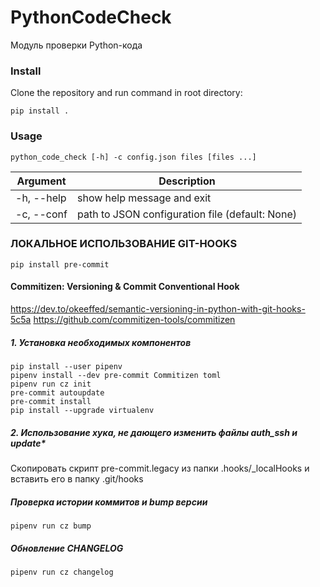 # PythonCodeCheck
Модуль проверки Python-кода

### Install     
Clone the repository and run command in root directory:
```
pip install .
```
### Usage
```
python_code_check [-h] -c config.json files [files ...]
```     
| Argument     | Description |
| ------------ | ----------- |
| -h, --help   | show help message and exit|
| -c, --conf   | path to JSON configuration file (default: None) |


### ЛОКАЛЬНОЕ ИСПОЛЬЗОВАНИЕ GIT-HOOKS

```console
pip install pre-commit
```

#### Commitizen: Versioning & Commit Conventional Hook
https://dev.to/okeeffed/semantic-versioning-in-python-with-git-hooks-5c5a
https://github.com/commitizen-tools/commitizen

##### 1. Установка необходимых компонентов
```console
pip install --user pipenv
pipenv install --dev pre-commit Commitizen toml
pipenv run cz init
pre-commit autoupdate
pre-commit install
pip install --upgrade virtualenv
```

##### 2. Использование хука, не дающего изменить файлы auth_ssh и update*
Скопировать скрипт pre-commit.legacy из папки .hooks/_localHooks и вставить его в папку .git/hooks

##### Проверка истории коммитов и bump версии
```console
pipenv run cz bump
```

##### Обновление CHANGELOG
```console
pipenv run cz changelog
```
